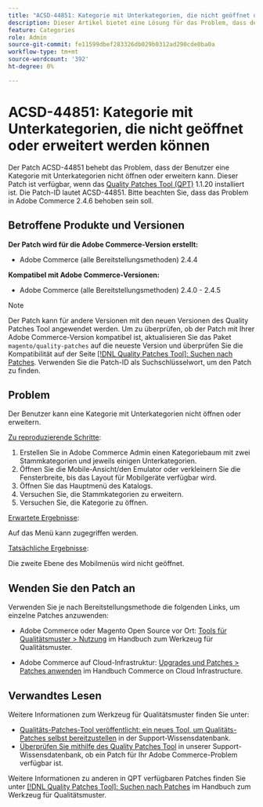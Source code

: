 ```yaml
---
title: "ACSD-44851: Kategorie mit Unterkategorien, die nicht geöffnet oder erweitert werden können"
description: Dieser Artikel bietet eine Lösung für das Problem, dass der Benutzer eine Kategorie mit Unterkategorien nicht öffnen oder erweitern kann.
feature: Categories
role: Admin
source-git-commit: fe11599dbef283326db029b0312ad290cde0ba0a
workflow-type: tm+mt
source-wordcount: '392'
ht-degree: 0%

---
```


# ACSD-44851: Kategorie mit Unterkategorien, die nicht geöffnet oder erweitert werden können

Der Patch ACSD-44851 behebt das Problem, dass der Benutzer eine Kategorie mit Unterkategorien nicht öffnen oder erweitern kann. Dieser Patch ist verfügbar, wenn das [Quality Patches Tool (QPT)](https://experienceleague.adobe.com/en/docs/commerce-knowledge-base/kb/announcements/commerce-announcements/magento-quality-patches-released-new-tool-to-self-serve-quality-patches) 1.1.20 installiert ist. Die Patch-ID lautet ACSD-44851. Bitte beachten Sie, dass das Problem in Adobe Commerce 2.4.6 behoben sein soll.

## Betroffene Produkte und Versionen

**Der Patch wird für die Adobe Commerce-Version erstellt:**

* Adobe Commerce (alle Bereitstellungsmethoden) 2.4.4

**Kompatibel mit Adobe Commerce-Versionen:**

* Adobe Commerce (alle Bereitstellungsmethoden) 2.4.0 - 2.4.5

>[!NOTE]
>
>Der Patch kann für andere Versionen mit den neuen Versionen des Quality Patches Tool angewendet werden. Um zu überprüfen, ob der Patch mit Ihrer Adobe Commerce-Version kompatibel ist, aktualisieren Sie das Paket `magento/quality-patches` auf die neueste Version und überprüfen Sie die Kompatibilität auf der Seite [[!DNL Quality Patches Tool]: Suchen nach Patches](https://experienceleague.adobe.com/tools/commerce-quality-patches/index.html). Verwenden Sie die Patch-ID als Suchschlüsselwort, um den Patch zu finden.

## Problem

Der Benutzer kann eine Kategorie mit Unterkategorien nicht öffnen oder erweitern.

<u>Zu reproduzierende Schritte</u>:

1. Erstellen Sie in Adobe Commerce Admin einen Kategoriebaum mit zwei Stammkategorien und jeweils einigen Unterkategorien.
1. Öffnen Sie die Mobile-Ansicht/den Emulator oder verkleinern Sie die Fensterbreite, bis das Layout für Mobilgeräte verfügbar wird.
1. Öffnen Sie das Hauptmenü des Katalogs.
1. Versuchen Sie, die Stammkategorien zu erweitern.
1. Versuchen Sie, die Kategorie zu öffnen.

<u>Erwartete Ergebnisse</u>:

Auf das Menü kann zugegriffen werden.

<u>Tatsächliche Ergebnisse</u>:

Die zweite Ebene des Mobilmenüs wird nicht geöffnet.

## Wenden Sie den Patch an

Verwenden Sie je nach Bereitstellungsmethode die folgenden Links, um einzelne Patches anzuwenden:

* Adobe Commerce oder Magento Open Source vor Ort: [Tools für Qualitätsmuster > Nutzung](/help/tools/quality-patches-tool/usage.md) im Handbuch zum Werkzeug für Qualitätsmuster.

* Adobe Commerce auf Cloud-Infrastruktur: [Upgrades und Patches > Patches anwenden](https://experienceleague.adobe.com/docs/commerce-cloud-service/user-guide/develop/upgrade/apply-patches.html) im Handbuch Commerce on Cloud Infrastructure.

## Verwandtes Lesen

Weitere Informationen zum Werkzeug für Qualitätsmuster finden Sie unter:

* [Qualitäts-Patches-Tool veröffentlicht: ein neues Tool, um Qualitäts-Patches selbst bereitzustellen](https://experienceleague.adobe.com/en/docs/commerce-knowledge-base/kb/announcements/commerce-announcements/magento-quality-patches-released-new-tool-to-self-serve-quality-patches) in der Support-Wissensdatenbank.
* [Überprüfen Sie mithilfe des Quality Patches Tool](https://experienceleague.adobe.com/docs/commerce-knowledge-base/kb/support-tools/patches/check-patch-for-magento-issue-with-magento-quality-patches.html) in unserer Support-Wissensdatenbank, ob ein Patch für Ihr Adobe Commerce-Problem verfügbar ist.

Weitere Informationen zu anderen in QPT verfügbaren Patches finden Sie unter [[!DNL Quality Patches Tool]: Suchen nach Patches](https://experienceleague.adobe.com/tools/commerce-quality-patches/index.html) im Handbuch zum Werkzeug für Qualitätsmuster.
